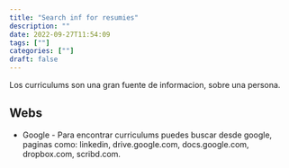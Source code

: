 ```yaml
---
title: "Search inf for resumies"
description: "" 
date: 2022-09-27T11:54:09
tags: [""]
categories: [""]
draft: false
---
```


Los curriculums son una gran fuente de informacion, sobre una persona.

## Webs

* Google - Para encontrar curriculums puedes buscar desde google, paginas como: linkedin, drive.google.com, docs.google.com, dropbox.com, scribd.com.
